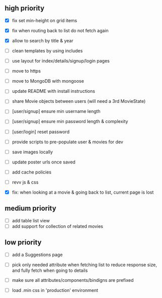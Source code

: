 ## high priority

- [x] fix set min-height on grid items
- [x] fix when routing back to list do not fetch again

- [x] allow to search by title & year
- [ ] clean templates by using includes
- [ ] use layout for index/details/signup/login pages
- [ ] move to https

- [ ] move to MongoDB with mongoose
- [ ] update README with install instructions
- [ ] share Movie objects between users (will need a 3rd MovieState)
- [ ] [user/signup] ensure min username length
- [ ] [user/signup] ensure min password length & complexity

- [ ] [user/login] reset password

- [ ] provide scripts to pre-populate user & movies for dev

- [ ] save images locally
 - [ ] update poster urls once saved

- [ ] add cache policies
 - [ ] revv js & css

- [x] fix: when looking at a movie & going back to list, current page is lost

## medium priority

- [ ] add table list view
- [ ] add support for collection of related movies

## low priority

- [ ] add a Suggestions page
- [ ] pick only needed attribute when fetching list to reduce response size,
and fully fetch when going to details

- [ ] make sure all attributes/components/bindigns are prefixed
- [ ] load .min css in 'production' environment
